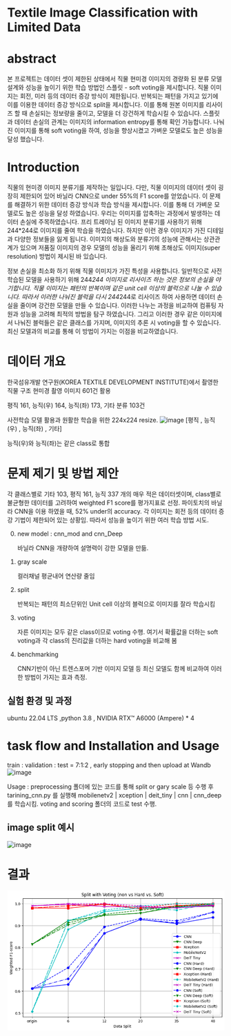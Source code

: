# Textile Image Classification with Limited Data

# abstract

본 프로젝트는 데이터 셋이 제한된 상태에서 직물 현미경 이미지의 경량화 된 분류 모델 설계와 성능을 높이기 위한 학습 방법인 스플릿 - soft voting을 제시합니다. 직물 이미지는 회전, 미러 등의 데이터 증강 방식이 제한됩니다. 반복되는 패턴을 가지고 있기에 이를 이용한 데이터 증강 방식으로 split을 제시합니다. 이를 통해 원본 이미지를 리사이즈 할 때 손실되는 정보량을 줄이고, 모델을 더 강건하게 학습시킬 수 있습니다. 스플릿과 데이터 손실의 관계는 이미지의 information entropy를 통해 확인 가능합니다. 나눠진 이미지를 통해 soft voting을 하여, 성능을 향상시켰고 가벼운 모델로도 높은 성능을 달성 했습니다.

# Introduction

직물의 현미경 이미지 분류기를 제작하는 일입니다. 다만, 직물 이미지의 데이터 셋이 굉장히 제한되어 있어 바닐라 CNN으로 under 55%의 F1 score를 얻었습니다. 이 문제를 해결하기 위한 데이터 증강 방식과 학습 방식을 제시합니다. 이를 통해 더 가벼운 모델로도 높은 성능을 달성 하였습니다. 우리는 이미지를 압축하는 과정에서 발생하는 데이터 손실에 주목하였습니다. 프리 트레이닝 된 이미지 분류기를 사용하기 위해 244*244로 이미지를 줄여 학습을 하였습니다. 하지만 이런 경우 이미지가 가진 디테일과 다양한 정보들을 잃게 됩니다. 이미지의 해상도와 분류기의 성능에 관해서는 상관관계가 있으며 저품질 이미지의 경우 모델의 성능을 올리기 위해 초해상도 이미지(super resolution) 방법이 제시된 바 있습니다.

 정보 손실을 최소화 하기 위해 직물 이미지가 가진 특성을 사용합니다. 일반적으로 사전학습된 모델을 사용하기 위해 244*244 이미지로 리사이즈 하는 것은 정보의 손실을 야기합니다. 직물 이미지는 패턴의 반복이며 같은 unit cell 이상의 블럭으로 나눌 수 있습니다. 따라서 이러한 나눠진 블럭을 다시 244*244로 리사이즈 하여 사용하면 데이터 손실을 줄이며 강건한 모델을 만들 수 있습니다. 이러한 나누는 과정을 비교하여 컴퓨팅 자원과 성능을 고려해 최적의 방법을 탐구 하였습니다. 그리고 이러한 경우 같은 이미지에서 나눠진 블럭들은 같은 클래스를 가지며, 이미지의 추론 시 voting을 할 수 있습니다. 최신 모델과의 비교를 통해 이 방법이 가지는 이점을 비교하였습니다.

# 데이터 개요
한국섬유개발 연구원(KOREA TEXTILE DEVELOPMENT INSTITUTE)에서 촬영한 직물 구조 현미경 촬영 이미지 601건 활용

평직 161, 능직(우) 164, 능직(좌) 173, 기타 분류 103건

사전학습 모델 활용과 원활한 학습을 위한 224x224 resize.
![image](https://github.com/user-attachments/assets/bb90e2e2-72de-49b0-93e1-29f23c08c01b)
[평직 , 능직(우) , 능직(좌) , 기타] 

능직(우)와 능직(좌)는 같은 class로 통합
 
# 문제 제기 및 방법 제안
각 클래스별로 기타 103, 평직 161, 능직 337 개의 매우 적은 데이터셋이며, class별로 불균형한 데이터를 고려하여 weighted F1 score를 평가지표로 선정.  파이토치의 바닐라 CNN을 이용 하였을 때, 52% under의 accuracy. 각 이미지는 회전 등의 데이터 증강 기법이 제한되어 있는 상황임. 따라서 성능을 높이기 위한 여러 학습 방법 시도. 

0. new model : cnn_mod and cnn_Deep

   바닐라 CNN을 개량하여 설명력이 강한 모델을 만듦.
2. gray scale

    컬러채널 평균내어 연산량 줄임
4. split

   반복되는 패턴의 최소단위인 Unit cell 이상의 블럭으로 이미지를 잘라 학습시킴
6. voting

   자른 이미지는 모두 같은 class이므로 voting 수행. 여기서 확률값을 더하는 soft voting과 각 class의 진리값을 더하는 hard voting을 비교해 봄
8. benchmarking

   CNN기반이 아닌 트렌스포머 기반 이미지 모델 등 최신 모델도 함께 비교하여 이러한 방법이 가지는 효과 측정.
   
## 실험 환경 및 과정
ubuntu 22.04 LTS ,python 3.8 , NVIDIA RTX™ A6000 (Ampere) * 4 


# task flow and Installation and Usage
train : validation : test = 7:1:2 , early stopping and then upload at Wandb
![image](https://github.com/user-attachments/assets/272999b8-9361-44a2-9f32-6e80b1ef51e8)

Usage : preprocessing 폴더에 있는 코드를 통해 split or gary scale 등 수행 후  tarining_cnn.py 를 실행해 mobilenetv2 | xception | deit_tiny | cnn | cnn_deep를 학습시킴. voting and scoring 폴더의 코드로 test 수행.

## image split 예시
![image](https://github.com/user-attachments/assets/c8f348f5-7430-4cf6-a5ae-b43d9b34fe7b)


# 결과

![HB-KwonPHYS](https://github.com/HB-KwonPHYS/textile_image_classification/blob/main/plot/all%20.png)



